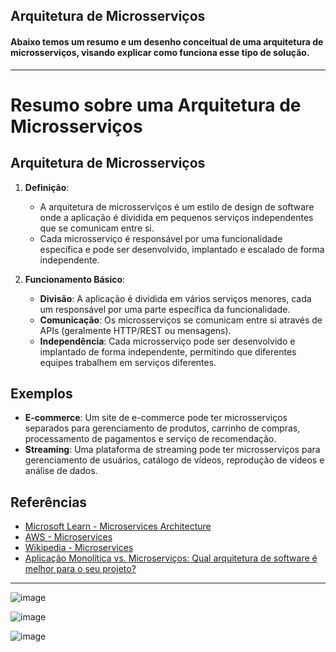## Arquitetura de Microsserviços

#### Abaixo temos um resumo e um desenho conceitual de uma arquitetura de microsserviços, visando explicar como funciona esse tipo de solução.

---

# Resumo sobre uma Arquitetura de Microsserviços

## Arquitetura de Microsserviços

1. **Definição**:
   - A arquitetura de microsserviços é um estilo de design de software onde a aplicação é dividida em pequenos serviços independentes que se comunicam entre si.
   - Cada microsserviço é responsável por uma funcionalidade específica e pode ser desenvolvido, implantado e escalado de forma independente.

2. **Funcionamento Básico**:
   - **Divisão**: A aplicação é dividida em vários serviços menores, cada um responsável por uma parte específica da funcionalidade.
   - **Comunicação**: Os microsserviços se comunicam entre si através de APIs (geralmente HTTP/REST ou mensagens).
   - **Independência**: Cada microsserviço pode ser desenvolvido e implantado de forma independente, permitindo que diferentes equipes trabalhem em serviços diferentes.

## Exemplos

- **E-commerce**: Um site de e-commerce pode ter microsserviços separados para gerenciamento de produtos, carrinho de compras, processamento de pagamentos e serviço de recomendação.
- **Streaming**: Uma plataforma de streaming pode ter microsserviços para gerenciamento de usuários, catálogo de vídeos, reprodução de vídeos e análise de dados.

## Referências

- [Microsoft Learn - Microservices Architecture](https://learn.microsoft.com/en-us/azure/architecture/guide/architecture-styles/microservices)
- [AWS - Microservices](https://aws.amazon.com/microservices/)
- [Wikipedia - Microservices](https://en.wikipedia.org/wiki/Microservices)
- [Aplicação Monolítica vs. Microserviços: Qual arquitetura de software é melhor para o seu projeto?](https://pt.linkedin.com/pulse/aplica%C3%A7%C3%A3o-monol%C3%ADtica-vs-microservi%C3%A7os-qual-de-%C3%A9-melhor-paulo-quaresma)

---

![image](https://github.com/user-attachments/assets/6edbdf09-6566-41fc-a388-2c71c4acb62f)

![image](https://github.com/user-attachments/assets/2a9e91e0-a19f-4181-b439-bdb712966e5b)

![image](https://github.com/user-attachments/assets/7529335d-52b7-4927-aef0-027e1021dba4)

